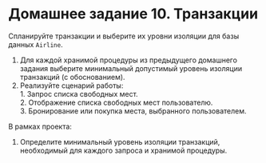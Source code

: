 # Домашнее задание 10. Транзакции

Спланируйте транзакции и выберите их уровни изоляции для базы данных <code>Airline</code>.

<ol>
<li> Для каждой хранимой процедуры из предыдущего домашнего задания выберите минимальный допустимый уровень изоляции транзакций (с обоснованием).</li>
<li> Реализуйте сценарий работы:<br/>
    1. Запрос списка свободных мест.<br/>
    2. Отображение списка свободных мест пользователю.<br/>
    3. Бронирование или покупка места, выбранного пользователем.<br/>
</li>
</ol>

В рамках проекта:

1. Определите минимальный уровень изоляции транзакций, необходимый для каждого запроса и хранимой процедуры.